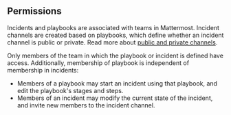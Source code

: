 ## Permissions

Incidents and playbooks are associated with teams in Mattermost. Incident channels are created based on playbooks, which define whether an incident channel is public or private. Read more about [public and private channels](https://docs.mattermost.com/help/getting-started/organizing-conversations.html).

Only members of the team in which the playbook or incident is defined have access. Additionally, membership of playbook is independent of membership in incidents:

- Members of a playbook may start an incident using that playbook, and edit the playbook's stages and steps.
- Members of an incident may modify the current state of the incident, and invite new members to the incident channel.
